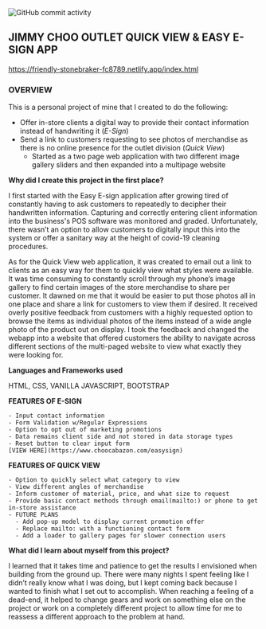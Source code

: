 <img alt="GitHub commit activity" src="https://img.shields.io/github/commit-activity/m/jbrowndesigns/easy-print">

## JIMMY CHOO OUTLET QUICK VIEW & EASY E-SIGN APP

https://friendly-stonebraker-fc8789.netlify.app/index.html

### OVERVIEW

This is a personal project of mine that I created to do the following:

- Offer in-store clients a digital way to provide their contact information instead of handwriting it (*E-Sign*)
- Send a link to customers requesting to see photos of merchandise as there is no online presence for the outlet division (*Quick View*)
  - Started as a two page web application with two different image gallery sliders and then expanded into a multipage website


**Why did I create this project in the first place?**

I first started with the Easy E-sign application after growing tired of constantly having to ask customers to repeatedly to decipher their handwritten information. Capturing and correctly entering client information into the business's POS software was monitored and graded. Unfortunately, there wasn’t an option to allow customers to digitally input this into the system or offer a sanitary way at the height of covid-19 cleaning procedures. 

As for the Quick View web application, it was created to email out a link to clients as an easy way for them to quickly view what styles were available. It was time consuming to constantly scroll through my phone’s image gallery to find certain images of the store merchandise to share per customer. It dawned on me that it would be easier to put those photos all in one place and share a link for customers to view them if desired. It received overly positive feedback from customers with a highly requested option to browse the items as individual photos of the items instead of a wide angle photo of the product out on display. I took the feedback and changed the webapp into a website that offered customers the ability to navigate across different sections of the multi-paged website to view what exactly they were looking for. 


**Languages and Frameworks used**

HTML, CSS, VANILLA JAVASCRIPT, BOOTSTRAP


**FEATURES OF E-SIGN**
```
- Input contact information
- Form Validation w/Regular Expressions
- Option to opt out of marketing promotions
- Data remains client side and not stored in data storage types
- Reset button to clear input form
[VIEW HERE](https://www.choocabazon.com/easysign)
```


**FEATURES OF QUICK VIEW**
```
- Option to quickly select what category to view
- View different angles of merchandise
- Inform customer of material, price, and what size to request
- Provide basic contact methods through email(mailto:) or phone to get in-store assistance
- FUTURE PLANS
  - Add pop-up model to display current promotion offer
  - Replace mailto: with a functioning contact form
  - Add a loader to gallery pages for slower connection users

```
**What did I learn about myself from this project?**

I learned that it takes time and patience to get the results I envisioned when building from the ground up. There were many nights I spent feeling like I didn’t really know what I was doing, but I kept coming back because I wanted to finish what I set out to accomplish. When reaching a feeling of a dead-end, it helped to change gears and work on something else on the project or work on a completely different project to allow time for me to reassess a different approach to the problem at hand. 
